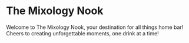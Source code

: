 # The Mixology Nook
Welcome to The Mixology Nook, your destination for all things home bar! Cheers to creating unforgettable moments, one drink at a time!